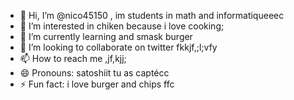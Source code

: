- 👋 Hi, I’m @nico45150 , im students in math and informatiqueeec
- 👀 I’m interested in chiken because i love cooking;
- 🌱 I’m currently learning and smask burger
- 💞️ I’m looking to collaborate on twitter fkkjf,;l;vfy
- 📫 How to reach me ,jf,kjj;
- 😄 Pronouns: satoshiit tu as captécc
- ⚡ Fun fact: i love burger and chips
ffc
<!---
nico45150/nico45150 is a ✨ special ✨ repository because its `README.md` (this file) appears on your GitHub profile.
You can click the Preview link to take a look at your changes.
--->
